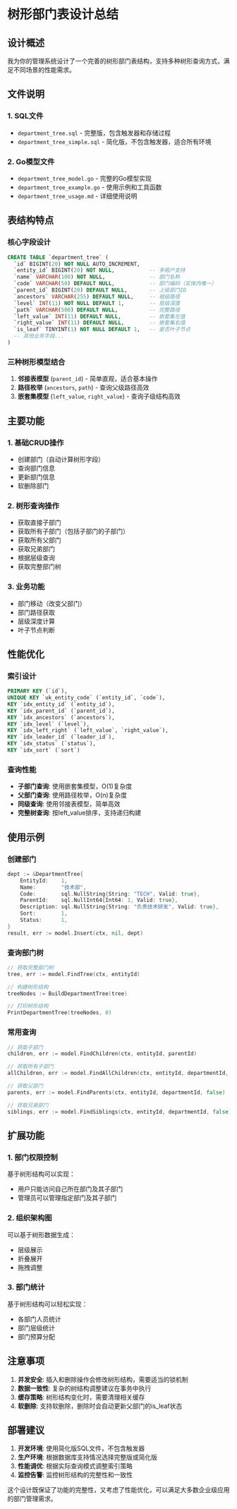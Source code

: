 # 树形部门表设计总结

## 设计概述

我为你的管理系统设计了一个完善的树形部门表结构，支持多种树形查询方式，满足不同场景的性能需求。

## 文件说明

### 1. SQL文件
- `department_tree.sql` - 完整版，包含触发器和存储过程
- `department_tree_simple.sql` - 简化版，不包含触发器，适合所有环境

### 2. Go模型文件
- `department_tree_model.go` - 完整的Go模型实现
- `department_tree_example.go` - 使用示例和工具函数
- `department_tree_usage.md` - 详细使用说明

## 表结构特点

### 核心字段设计
```sql
CREATE TABLE `department_tree` (
  `id` BIGINT(20) NOT NULL AUTO_INCREMENT,
  `entity_id` BIGINT(20) NOT NULL,           -- 多租户支持
  `name` VARCHAR(100) NOT NULL,              -- 部门名称
  `code` VARCHAR(50) DEFAULT NULL,           -- 部门编码（实体内唯一）
  `parent_id` BIGINT(20) DEFAULT NULL,       -- 上级部门ID
  `ancestors` VARCHAR(255) DEFAULT NULL,     -- 祖级路径
  `level` INT(11) NOT NULL DEFAULT 1,        -- 层级深度
  `path` VARCHAR(500) DEFAULT NULL,          -- 完整路径
  `left_value` INT(11) DEFAULT NULL,         -- 嵌套集左值
  `right_value` INT(11) DEFAULT NULL,        -- 嵌套集右值
  `is_leaf` TINYINT(1) NOT NULL DEFAULT 1,   -- 是否叶子节点
  -- 其他业务字段...
)
```

### 三种树形模型结合
1. **邻接表模型** (`parent_id`) - 简单直观，适合基本操作
2. **路径枚举** (`ancestors`, `path`) - 查询父级路径高效
3. **嵌套集模型** (`left_value`, `right_value`) - 查询子级结构高效

## 主要功能

### 1. 基础CRUD操作
- 创建部门（自动计算树形字段）
- 查询部门信息
- 更新部门信息
- 软删除部门

### 2. 树形查询操作
- 获取直接子部门
- 获取所有子部门（包括子部门的子部门）
- 获取所有父部门
- 获取兄弟部门
- 根据层级查询
- 获取完整部门树

### 3. 业务功能
- 部门移动（改变父部门）
- 部门路径获取
- 层级深度计算
- 叶子节点判断

## 性能优化

### 索引设计
```sql
PRIMARY KEY (`id`),
UNIQUE KEY `uk_entity_code` (`entity_id`, `code`),
KEY `idx_entity_id` (`entity_id`),
KEY `idx_parent_id` (`parent_id`),
KEY `idx_ancestors` (`ancestors`),
KEY `idx_level` (`level`),
KEY `idx_left_right` (`left_value`, `right_value`),
KEY `idx_leader_id` (`leader_id`),
KEY `idx_status` (`status`),
KEY `idx_sort` (`sort`)
```

### 查询性能
- **子部门查询**: 使用嵌套集模型，O(1)复杂度
- **父部门查询**: 使用路径枚举，O(n)复杂度
- **同级查询**: 使用邻接表模型，简单高效
- **完整树查询**: 按left_value排序，支持递归构建

## 使用示例

### 创建部门
```go
dept := &DepartmentTree{
    EntityId:    1,
    Name:        "技术部",
    Code:        sql.NullString{String: "TECH", Valid: true},
    ParentId:    sql.NullInt64{Int64: 1, Valid: true},
    Description: sql.NullString{String: "负责技术研发", Valid: true},
    Sort:        1,
    Status:      1,
}
result, err := model.Insert(ctx, nil, dept)
```

### 查询部门树
```go
// 获取完整部门树
tree, err := model.FindTree(ctx, entityId)

// 构建树形结构
treeNodes := BuildDepartmentTree(tree)

// 打印树形结构
PrintDepartmentTree(treeNodes, 0)
```

### 常用查询
```go
// 获取子部门
children, err := model.FindChildren(ctx, entityId, parentId)

// 获取所有子部门
allChildren, err := model.FindAllChildren(ctx, entityId, departmentId, false)

// 获取父部门
parents, err := model.FindParents(ctx, entityId, departmentId, false)

// 获取兄弟部门
siblings, err := model.FindSiblings(ctx, entityId, departmentId, false)
```

## 扩展功能

### 1. 部门权限控制
基于树形结构可以实现：
- 用户只能访问自己所在部门及其子部门
- 管理员可以管理指定部门及其子部门

### 2. 组织架构图
可以基于树形数据生成：
- 层级展示
- 折叠展开
- 拖拽调整

### 3. 部门统计
基于树形结构可以轻松实现：
- 各部门人员统计
- 部门层级统计
- 部门预算分配

## 注意事项

1. **并发安全**: 插入和删除操作会修改树形结构，需要适当的锁机制
2. **数据一致性**: 复杂的树结构调整建议在事务中执行
3. **缓存策略**: 树形结构变化时，需要清理相关缓存
4. **软删除**: 支持软删除，删除时会自动更新父部门的is_leaf状态

## 部署建议

1. **开发环境**: 使用简化版SQL文件，不包含触发器
2. **生产环境**: 根据数据库支持情况选择完整版或简化版
3. **性能调优**: 根据实际查询模式调整索引策略
4. **监控告警**: 监控树形结构的完整性和一致性

这个设计既保证了功能的完整性，又考虑了性能优化，可以满足大多数企业级应用的部门管理需求。 
